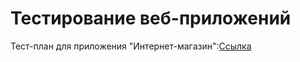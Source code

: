 # Тестирование веб-приложений
Тест-план для приложения "Интернет-магазин":[Ссылка](https://docs.google.com/spreadsheets/d/1vcTr7KpM7B0gHVYm9cNtlsUFIHCgtLBjZCo7vsdohgQ/edit?gid=0#gid=0)
